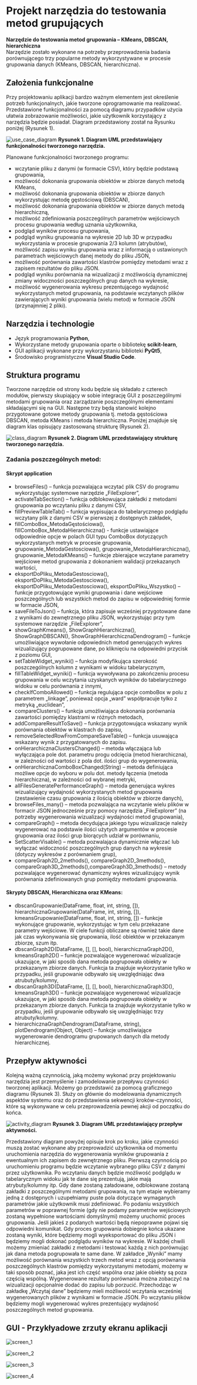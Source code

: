 # Projekt narzędzia do testowania metod grupujących

**Narzędzie do testowania metod grupowania – KMeans, DBSCAN, hierarchiczna**  
Narzędzie zostało wykonane na potrzeby przeprowadzenia badania porównującego trzy popularne metody wykorzystywane w procesie grupowania danych (KMeans, DBSCAN, hierarchiczna).

## Założenia funkcjonalne
Przy projektowaniu aplikacji bardzo ważnym elementem jest określenie potrzeb funkcjonalnych, jakie tworzone oprogramowanie ma realizować. Przedstawione funkcjonalności za pomocą diagramu przypadków użycia ułatwia zobrazowanie możliwości, jakie użytkownik korzystający z narzędzia będzie posiadał. Diagram przedstawiony został na Rysunku poniżej (Rysunek 1).

![use_case_diagram](./Diagramy_UML/Use_case_pl.png)
**Rysunek 1. Diagram UML przedstawiający funkcjonalności tworzonego narzędzia.**

Planowane funkcjonalności tworzonego programu:
* wczytanie pliku z danymi (w formacie CSV), który będzie podstawą grupowania,
* możliwość dokonania grupowania obiektów w zbiorze danych metodą KMeans,
* możliwość dokonania grupowania obiektów w zbiorze danych wykorzystując metodę gęstościową (DBSCAN),
* możliwość dokonania grupowania obiektów w zbiorze danych metodą hierarchiczną,
* możliwość zdefiniowania poszczególnych parametrów wejściowych procesu grupowania według uznania użytkownika,
* podgląd wyników procesu grupowania,
* podgląd wyniku grupowania na wykresie 2D lub 3D w przypadku wykorzystania w procesie grupowania 2/3 kolumn (atrybutów),
* możliwość zapisu wyniku grupowania wraz z informacją o ustawionych parametrach wejściowych danej metody do pliku JSON,
* możliwość porównania zawartości klastrów pomiędzy metodami wraz z zapisem rezultatów do pliku JSON.
* podgląd wyniku porównania na wizualizacji z możliwością dynamicznej zmiany widoczności poszczególnych grup danych na wykresie,
* możliwość wygenerowania wykresu prezentującego wydajność wykorzystanych metod grupowania, na podstawie wczytanych plików zawierających wyniki grupowania (wielu metod) w formacie JSON (przynajmniej 2 pliki).

## Narzędzia i technologie
* Język programowania **Python**,
* Wykorzystane metody grupowania oparte o bibliotekę **scikit-learn**,
* GUI aplikacji wykonane przy wykorzystaniu biblioteki **PyQt5**,
* Środowisko programistyczne **Visual Studio Code**.

## Struktura programu
Tworzone narzędzie od strony kodu będzie się składało z czterech modułów, pierwszy skupiający w sobie integrację GUI z poszczególnymi metodami grupowania oraz zarządzanie poszczególnymi elementami składającymi się na GUI. Następne trzy będą stanowić kolejno przygotowane gotowe metody grupowania tj. metoda gęstościowa DBSCAN, metoda KMeans i metoda hierarchiczna. Poniżej znajduje się diagram klas opisujący zastosowaną strukturę (Rysunek 2).

![class_diagram](./Diagramy_UML/Class_diagram.png)
**Rysunek 2. Diagram UML przedstawiający strukturę tworzonego narzędzia.**  
  
### Zadania poszczególnych metod:  
#### Skrypt application  
* browseFiles() – funkcja pozwalająca wczytać plik CSV do programu wykorzystując systemowe narzędzie „FileExplorer”,
* activateTabSection() – funkcja odblokowująca zakładki z metodami grupowania po wczytaniu pliku z danymi CSV,
* fillPreviewTableTab() – funkcja wypisująca do tabelarycznego podglądu wczytany plik z danymi CSV w pierwszej z dostępnych zakładek,
* fillComboBox_MetodaGęstościowa(), fillComboBox_MetodaHierarchiczna() - funkcje ustawiające odpowiednie opcje w polach GUI typu ComboBox dotyczących wykorzystanych metryk w procesie grupowania,
* grupowanie_MetodaGestosciowa(), grupowanie_MetodaHierarchiczna(), grupowanie_MetodaKMeans() – funkcje zbierające wczytane parametry wejściowe metod grupowania z dokonaniem walidacji przekazanych wartości,
* eksportDoPliku_MetodaGestosciowa(), eksportDoPliku_MetodaGestosciowa(), eksportDoPliku_MetodaGestosciowa(), eksportDoPliku_Wszystko() – funkcje przygotowujące wyniki grupowania i dane wejściowe poszczególnych lub wszystkich metod do zapisu w odpowiedniej formie w formacie JSON,
* saveFileToJson() – funkcja, która zapisuje wcześniej przygotowane dane z wynikami do zewnętrznego pliku JSON, wykorzystując przy tym systemowe narzędzie „FileExplorer”,
* showGraphKmeans(), ShowGraphHierarchiczna(), ShowGraphDBSCAN(), ShowGraphHierarchicznaDendrogram() – funkcje umożliwiające wywołanie odpowiednich metod generujących wykres wizualizujący pogrupowane dane, po kliknięciu na odpowiedni przycisk z poziomu GUI,
* setTableWidget_wyniki() – funkcja modyfikująca szerokość poszczególnych kolumn z wynikami w widoku tabelarycznym,
* fillTableWidget_wyniki() – funkcja wywoływana po zakończeniu procesu grupowania w celu wczytania uzyskanych wyników do tabelarycznego widoku w celu porównania z innymi,
* checkIfComboAllowed() – funkcja regulująca opcje comboBox w polu z parametrem „linkage”, ponieważ opcja „ward” współpracuje tylko z metryką „euclidean”,
* compareClusters() – funkcja umożliwiająca dokonania porównania zawartości pomiędzy klastrami w różnych metodach,
* addCompareResultToSave() – funkcja przygotowująca wskazany wynik porównania obiektów w klastrach do zapisu,
* removeSelectedRowFromCompareSaveTable() – funkcja usuwająca wskazany wynik z przygatowanych do zapisu.
* onHierarchicznaClustersChanged() – metoda włączająca lub wyłączająca pole dot. parametru progu odcięcia (metod hierarchiczna), w zależności od wartości z pola dot. ilości grup do wygenerowania,
* onHierarchicznaComboBoxChanged(String) – metoda definiująca możliwe opcje do wyboru w polu dot. metody łączenia (metoda hierarchiczna), w zależności od wybranej metryki,
* allFilesGeneratePerformanceGraph() – metoda generująca wykres wizualizujący wydajność wykorzystanych metod grupowania (zestawienie czasu grupowania z ilością obiektów w zbiorze danych),
* browseFiles_many() – metoda pozwalająca na wczytanie wielu plików w formacir JSON jednocześnie przy pomocy narzędzia „FileExplorer” (na potrzeby wygenerowania wizualizacji wydajności metod grupowania),
* compareGraph() – metoda decydująca jakiego typu wizualizacje należy wygenerować na podstawie ilości użytych argumentów w procesie grupowania oraz ilości grup biorących udział w porównaniu,
* SetScatterVisable() – metoda pozwalająca dynamicznie włączać lub wyłączać widoczność poszczególnych grup danych na wykresie (dotyczy wykresów z porównaniem grup),
* compareGraph2D_2methods(), compareGraph2D_3methods(), compareGraph3D_2methods(),compareGraph3D_3methods() – metody pozwalające wygenerować dynamiczny wykres wizualizujący wynik porównania zdefiniowanych grup pomiędzy metodami grupowania.

#### Skrypty DBSCAN, Hierarchiczna oraz KMeans:
* dbscanGrupowanie(DataFrame, float, int, string, []), hierarchicznaGrupowanie(DataFrame, int, string, []), kmeansGrupowanie(DataFrame, float, int, string, []) – funkcje wykonujące grupowanie, wykorzystując w tym celu przekazane parametry wejściowe. W ciele funkcji obliczane są również takie dane jak czas wykonywania się grupowania, ilość obiektów w przekazanym zbiorze, szum itp.
* dbscanGraph2D(DataFrame, [], [], bool), hierarchicznaGraph2D(), kmeansGraph2D() – funkcje pozwalające wygenerować wizualizacje ukazujące, w jaki sposób dana metoda pogrupowała obiekty w przekazanym zbiorze danych. Funkcja ta znajduje wykorzystanie tylko w przypadku, jeśli grupowanie odbywało się uwzględniając dwa atrubuty/kolumny,
* dbscanGraph3D(DataFrame, [], [], bool), hierarchicznaGraph3D(), kmeansGraph3D() – funkcje pozwalające wygenerować wizualizacje ukazujące, w jaki sposób dana metoda pogrupowała obiekty w przekazanym zbiorze danych. Funkcja ta znajduje wykorzystanie tylko w przypadku, jeśli grupowanie odbywało się uwzględniając trzy atrubuty/kolumny.
* hierarchicznaGraphDendrogram(DataFrame, string), plotDendrogram(Object, Object) – funkcje umożliwiające wygenerowanie dendrogramu grupowanych danych dla metody hierarchicznej. 

## Przepływ aktywności
Kolejną ważną czynnością, jaką możemy wykonać przy projektowaniu narzędzia jest przemyślenie i zamodelowanie przepływu czynności tworzonej aplikacji. Możemy go przedstawić za pomocą graficznego diagramu (Rysunek 3). Służy on głównie do modelowania dynamicznych aspektów systemu oraz do przedstawienia sekwencji kroków-czynności, które są wykonywane w celu przeprowadzenia pewnej akcji od początku do końca.

![activity_diagram](./Diagramy_UML/Activity_diagram.png)
**Rysunek 3. Diagram UML przedstawiający przepływ aktywności.**  

Przedstawiony diagram powyżej opisuje krok po kroku, jakie czynności muszą zostać wykonane aby przeprowadzić użytkownika od momentu uruchomienia narzędzia do wygenerowania wyników grupowania z ewentualnym ich zapisem do zewnętrznego pliku. Pierwszą czynnością po uruchomieniu programu będzie wczytanie wybranego pliku CSV z danymi przez użytkownika. Po wczytaniu danych będzie możliwość podglądu w tabelarycznym widoku jak te dane się prezentują, jakie mają atrybuty/kolumny itp. Gdy dane zostaną załadowane, odblokowane zostaną zakładki z poszczególnymi metodami grupowania, na tym etapie wybieramy jedną z dostępnych i uzupełniamy puste pola dotyczące wymaganych parametrów jakie użytkownik musi zdefiniować. Po podaniu wszystkich parametrów w poprawnej formie (gdy nie podamy parametrów wejściowych zostaną wypełnione wartościami domyślnymi) możemy uruchomić proces grupowania. Jeśli jakieś z podanych wartości będą niepoprawne pojawi się odpowiedni komunikat. Gdy proces grupowania dobiegnie końca ukazane zostaną wyniki, które będziemy mogli wyeksportować do pliku JSON i będziemy mogli dokonać podglądu wyników na wykresie. W każdej chwili możemy zmieniać zakładki z metodami i testować każdą z nich porównując jak dana metoda pogrupowała te same dane. W zakładce „Wyniki” mamy możliwość porównania wszystkich trzech metod wraz z opcją porównania poszczególnych klastrów pomiędzy wykorzystanymi metodami, możemy w taki sposób poznać, jaka jest ich część wspólna oraz jakie obiekty są poza częścią wspólną. Wygenerowane rezultaty porównania można zobaczyć na wizualizacji opcjonalnie dodać do zapisu lub porzucić. Przechodząc w zakładkę „Wczytaj dane” będziemy mieli możliwość wczytania wcześniej wygenerowanych plików z wynikami w formacie JSON. Po wczytaniu plików będziemy mogli wygenerować wykres prezentujący wydajność poszczególnych metod grupowania.

## GUI - Przykłyadowe zrzuty ekranu aplikacji
![screen_1](./Screens/1.png)

![screen_2](./Screens/2.png)

![screen_3](./Screens/3.png)

![screen_4](./Screens/4.png)
